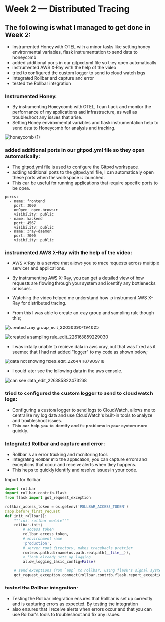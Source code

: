 # Week 2 — Distributed Tracing

## The following is what I managed to get done in Week 2:

- Instrumented Honey with OTEL with a minor tasks like setting honey environmental variables, flask instrumentation to send data to honeycomb 
- added additional ports in our gitpod.yml file so they open automatically 
- instrumented AWS X-Ray with the help of the video 
- tried to configured the custom logger to send to cloud watch logs 
- Integrated Rollbar and capture and error 
- tested the Rollbar integration 

### **Instrumented Honey:**
- By instrumenting Honeycomb with OTEL, I can track and monitor the performance of my applications and infrastructure, as well as troubleshoot any issues that arise.
- Setting Honey environmental variables and flask instrumentation help to send data to Honeycomb for analysis and tracking.

![honeycomb (1)](https://user-images.githubusercontent.com/117948251/224611533-f03ef706-2bbf-4291-9e83-6bb59a8c6862.png)


### **added additional ports in our gitpod.yml file so they open automatically:**
- The gitpod.yml file is used to configure the Gitpod workspace.
- adding additional ports to the gitpod.yml file, I can automatically open these ports when the workspace is launched. 
- This can be useful for running applications that require specific ports to be open.

```
ports:
  - name: frontend
    port: 3000
    onOpen: open-browser
    visibility: public
  - name: backend
    port: 4567
    visibility: public
  - name: xray-daemon
    port: 2000
    visibility: public
```


### **instrumented AWS X-Ray with the help of the video:**
- AWS X-Ray is a service that allows you to trace requests across multiple services and applications. 
- By instrumenting AWS X-Ray, you can get a detailed view of how requests are flowing through your system and identify any bottlenecks or issues.
- Watching the video helped me understand how to instrument AWS X-Ray for distributed tracing.

- From this I was able to create an xray group and sampling rule though this;

![created xray group_edit_226363907194625](https://user-images.githubusercontent.com/117948251/224612400-02f1cd32-a281-45e1-ba52-2ac040aa52c5.png)

![created a sampling rule_edit_226168859229030](https://user-images.githubusercontent.com/117948251/224612415-ee975d58-b7d3-4d0a-b544-70b4d2728319.png)

- I was initally unable to recieve data in aws xray, but that was fixed as it seemed that I had not added "logger" to my code as shown below;

![data not showing fixed_edit_226441187909718](https://user-images.githubusercontent.com/117948251/224612716-774bc80f-0491-4d2d-9eb4-58e038119d67.png)

- I could later see the following data in the aws console.

![can see data_edit_226385822473268](https://user-images.githubusercontent.com/117948251/224612947-e8fc0162-6a2c-4c5e-8cf4-bd1ac7a0e538.png)

### **tried to configured the custom logger to send to cloud watch logs:**
- Configuring a custom logger to send logs to CloudWatch, allows me to centralize my log data and use CloudWatch's built-in tools to analyze and troubleshoot issues. 
- This can help you to identify and fix problems in your system more quickly.


### **Integrated Rollbar and capture and error:**
- Rollbar is an error tracking and monitoring tool. 
- Integrating Rollbar into the application, you can capture errors and exceptions that occur and receive alerts when they happens.
- This helps to quickly identify and resolve issues in your code.

Import for Rollbar

```py
import rollbar
import rollbar.contrib.flask
from flask import got_request_exception
```

```py
rollbar_access_token = os.getenv('ROLLBAR_ACCESS_TOKEN')
@app.before_first_request
def init_rollbar():
    """init rollbar module"""
    rollbar.init(
        # access token
        rollbar_access_token,
        # environment name
        'production',
        # server root directory, makes tracebacks prettier
        root=os.path.dirname(os.path.realpath(__file__)),
        # flask already sets up logging
        allow_logging_basic_config=False)

    # send exceptions from `app` to rollbar, using flask's signal system.
    got_request_exception.connect(rollbar.contrib.flask.report_exception, app)
```

### **tested the Rollbar integration:**
- Testing the Rollbar integration ensures that Rollbar is set up correctly and is capturing errors as expected. By testing the integration
- also ensures that I receive alerts when errors occur and that you can use Rollbar's tools to troubleshoot and fix any issues.



